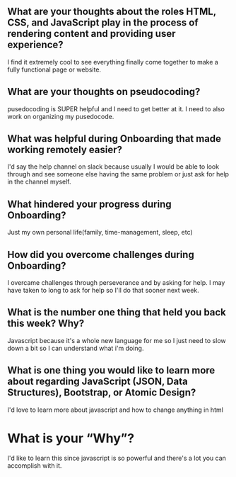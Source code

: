 ## What are your thoughts about the roles HTML, CSS, and JavaScript play in the process of rendering content and providing user experience?
I find it extremely cool to see everything finally come together to make a fully functional page or website.
## What are your thoughts on pseudocoding?
pusedocoding is SUPER helpful and I need to get better at it. I need to also work on organizing my pusedocode.
## What was helpful during Onboarding that made working remotely easier?
I'd say the help channel on slack because usually I would be able to look through and see someone else having the same problem or just ask for help in the channel myself.
## What hindered your progress during Onboarding?
Just my own personal life(family, time-management, sleep, etc)
## How did you overcome challenges during Onboarding?
I overcame challenges through perseverance and by asking for help. I may have taken to long to ask for help so I'll do that sooner next week. 
## What is the number one thing that held you back this week? Why?
Javascript because it's a whole new language for me so I just need to slow down a bit so I can understand what i'm doing.
## What is one thing you would like to learn more about regarding JavaScript (JSON, Data Structures), Bootstrap, or Atomic Design?
I'd love to learn more about javascript and how to change anything in html
# What is your “Why”?
I'd like to learn this since javascript is so powerful and there's a lot you can accomplish with it.